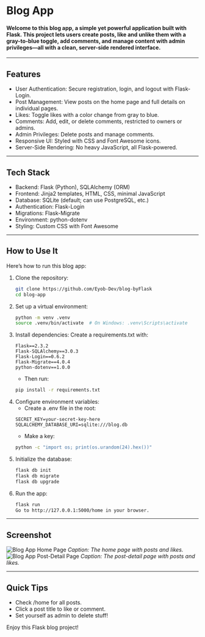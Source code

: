# Blog App
#### Welcome to this blog app, a simple yet powerful application built with Flask. This project lets users create posts, like and unlike them with a gray-to-blue toggle, add comments, and manage content with admin privileges—all with a clean, server-side rendered interface.

---

## Features
- User Authentication: Secure registration, login, and logout with Flask-Login.
- Post Management: View posts on the home page and full details on individual pages.
- Likes: Toggle likes with a color change from gray to blue.
- Comments: Add, edit, or delete comments, restricted to owners or admins.
- Admin Privileges: Delete posts and manage comments.
- Responsive UI: Styled with CSS and Font Awesome icons.
- Server-Side Rendering: No heavy JavaScript, all Flask-powered.

---

## Tech Stack
- Backend: Flask (Python), SQLAlchemy (ORM)
- Frontend: Jinja2 templates, HTML, CSS, minimal JavaScript
- Database: SQLite (default; can use PostgreSQL, etc.)
- Authentication: Flask-Login
- Migrations: Flask-Migrate
- Environment: python-dotenv
- Styling: Custom CSS with Font Awesome
---
## How to Use It
Here’s how to run this blog app:
1. Clone the repository:
   ```bash
   git clone https://github.com/Eyob-Dev/blog-byFlask
   cd blog-app
2. Set up a virtual environment:
   ```bash
   python -m venv .venv
   source .venv/bin/activate  # On Windows: .venv\Scripts\activate
3. Install dependencies:
   Create a requirements.txt with:
   ```text
   Flask==2.3.2
   Flask-SQLAlchemy==3.0.3
   Flask-Login==0.6.2
   Flask-Migrate==4.0.4
   python-dotenv==1.0.0
   ```
   * Then run:
   ```bash
   pip install -r requirements.txt
4. Configure environment variables:
   * Create a .env file in the root:
   ```text
   SECRET_KEY=your-secret-key-here
   SQLALCHEMY_DATABASE_URI=sqlite:///blog.db
   ```
   * Make a key:
   ```bash
   python -c "import os; print(os.urandom(24).hex())"
5. Initialize the database:
   ```bash
   flask db init
   flask db migrate
   flask db upgrade
6. Run the app:
   ```bash
   flask run
   Go to http://127.0.0.1:5000/home in your browser.
---
## Screenshot
![Blog App Home Page](blog_website/static/screenshots/home-page.png)
*Caption: The home page with posts and likes.*
![Blog App Post-Detail Page](blog_website/static/screenshots/post-detail.png)
*Caption: The post-detail page with posts and likes.*

---
## Quick Tips
- Check /home for all posts.
- Click a post title to like or comment.
- Set yourself as admin to delete stuff!

Enjoy this Flask blog project!